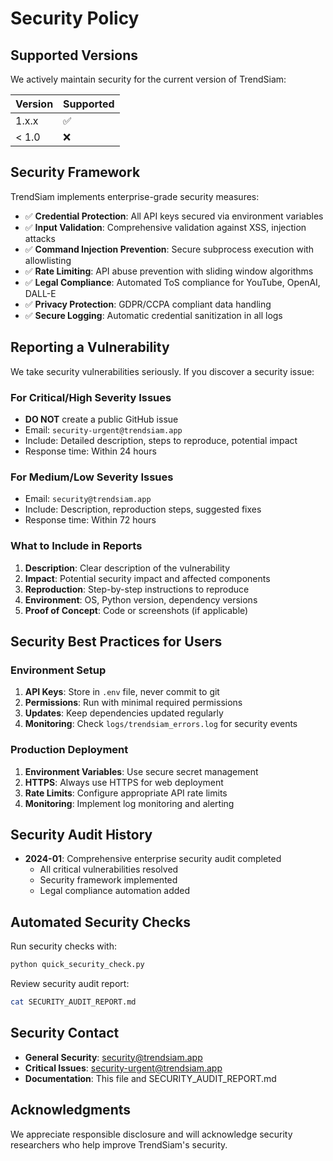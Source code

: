 # Security Policy

## Supported Versions

We actively maintain security for the current version of TrendSiam:

| Version | Supported          |
| ------- | ------------------ |
| 1.x.x   | :white_check_mark: |
| < 1.0   | :x:                |

## Security Framework

TrendSiam implements enterprise-grade security measures:

- ✅ **Credential Protection**: All API keys secured via environment variables
- ✅ **Input Validation**: Comprehensive validation against XSS, injection attacks  
- ✅ **Command Injection Prevention**: Secure subprocess execution with allowlisting
- ✅ **Rate Limiting**: API abuse prevention with sliding window algorithms
- ✅ **Legal Compliance**: Automated ToS compliance for YouTube, OpenAI, DALL-E
- ✅ **Privacy Protection**: GDPR/CCPA compliant data handling
- ✅ **Secure Logging**: Automatic credential sanitization in all logs

## Reporting a Vulnerability

We take security vulnerabilities seriously. If you discover a security issue:

### For Critical/High Severity Issues
- **DO NOT** create a public GitHub issue
- Email: `security-urgent@trendsiam.app`
- Include: Detailed description, steps to reproduce, potential impact
- Response time: Within 24 hours

### For Medium/Low Severity Issues  
- Email: `security@trendsiam.app`
- Include: Description, reproduction steps, suggested fixes
- Response time: Within 72 hours

### What to Include in Reports
1. **Description**: Clear description of the vulnerability
2. **Impact**: Potential security impact and affected components
3. **Reproduction**: Step-by-step instructions to reproduce
4. **Environment**: OS, Python version, dependency versions
5. **Proof of Concept**: Code or screenshots (if applicable)

## Security Best Practices for Users

### Environment Setup
1. **API Keys**: Store in `.env` file, never commit to git
2. **Permissions**: Run with minimal required permissions
3. **Updates**: Keep dependencies updated regularly
4. **Monitoring**: Check `logs/trendsiam_errors.log` for security events

### Production Deployment
1. **Environment Variables**: Use secure secret management
2. **HTTPS**: Always use HTTPS for web deployment
3. **Rate Limits**: Configure appropriate API rate limits
4. **Monitoring**: Implement log monitoring and alerting

## Security Audit History

- **2024-01**: Comprehensive enterprise security audit completed
  - All critical vulnerabilities resolved
  - Security framework implemented
  - Legal compliance automation added

## Automated Security Checks

Run security checks with:
```bash
python quick_security_check.py
```

Review security audit report:
```bash
cat SECURITY_AUDIT_REPORT.md
```

## Security Contact

- **General Security**: security@trendsiam.app
- **Critical Issues**: security-urgent@trendsiam.app  
- **Documentation**: This file and SECURITY_AUDIT_REPORT.md

## Acknowledgments

We appreciate responsible disclosure and will acknowledge security researchers who help improve TrendSiam's security. 